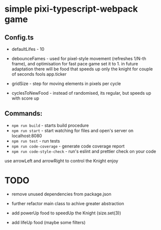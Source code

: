 # simple pixi-typescript-webpack game

## Config.ts

-   defaultLifes - 10
-   debounceFames - used for pixel-style movement (refreshes 1/N-th frame), and optimisation
for fast pace game set it to 1.
in future adaptation there will be food that speeds up only the knight for couple of seconds
fools app.ticker

-   gridSize - step for moving elements in pixels per cycle
-   cyclesToNewFood - instead of randomised, its regular, but speeds up with score up

## Commands:

-   `npm run build` - starts build procedure
-   `npm run start` - start watching for files and open's server on localhost:8080
-   `npm run test` - run tests
-   `npm run code-coverage` - generate code coverage report
-   `npm run code-style-check` - run's eslint and prettier check on your code

use arrowLeft and arrowRight to control the Knight
enjoy

# TODO

- remove unused dependencies from package.json
- further refactor main class to achive greater abstraction

- add powerUp food to speedUp the Knight (size.set(3))
- add lifeUp food (maybe some filters)

